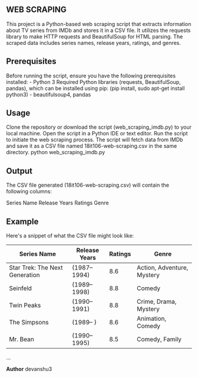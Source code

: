 ## WEB SCRAPING

This project is a Python-based web scraping script that extracts information about TV series from IMDb and stores it in a CSV file. It utilizes the requests library to make HTTP requests and BeautifulSoup for HTML parsing. The scraped data includes series names, release years, ratings, and genres.

## Prerequisites
  Before running the script, ensure you have the following prerequisites installed: - Python 3
  Required Python libraries (requests, BeautifulSoup, pandas), which can be installed using pip: (pip install, sudo apt-get install python3) - beautifulsoup4, pandas

## Usage
  Clone the repository or download the script (web_scraping_imdb.py) to your local machine.
  Open the script in a Python IDE or text editor.
  Run the script to initiate the web scraping process. The script will fetch data from IMDb and save it as a CSV file named 18it106-web-scraping.csv in the same directory.
  python web_scraping_imdb.py

## Output
  The CSV file generated (18it106-web-scraping.csv) will contain the following columns:

  Series Name
  Release Years
  Ratings
  Genre

## Example
Here's a snippet of what the CSV file might look like:

| Series Name                    | Release Years  | Ratings | Genre                               |
|--------------------------------|----------------|---------|-------------------------------------|
| Star Trek: The Next Generation | (1987–1994)    | 8.6     | Action, Adventure, Mystery          |
| Seinfeld                       | (1989–1998)    | 8.8     | Comedy                              |
| Twin Peaks                     | (1990–1991)    | 8.8     | Crime, Drama, Mystery               |
| The Simpsons                   | (1989– )       | 8.6     | Animation, Comedy                   |
| Mr. Bean                       | (1990–1995)    | 8.5     | Comedy, Family                      |
...

**Author** devanshu3